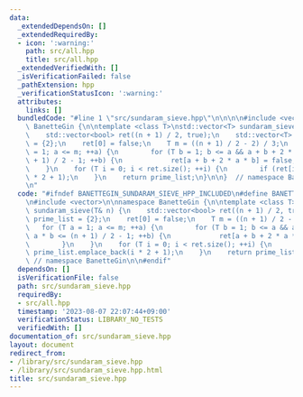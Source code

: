 ```yaml
---
data:
  _extendedDependsOn: []
  _extendedRequiredBy:
  - icon: ':warning:'
    path: src/all.hpp
    title: src/all.hpp
  _extendedVerifiedWith: []
  _isVerificationFailed: false
  _pathExtension: hpp
  _verificationStatusIcon: ':warning:'
  attributes:
    links: []
  bundledCode: "#line 1 \"src/sundaram_sieve.hpp\"\n\n\n\n#include <vector>\n\nnamespace\
    \ BanetteGin {\n\ntemplate <class T>\nstd::vector<T> sundaram_sieve(T& n) {\n\
    \    std::vector<bool> ret((n + 1) / 2, true);\n    std::vector<T> prime_list\
    \ = {2};\n    ret[0] = false;\n    T m = ((n + 1) / 2 - 2) / 3;\n    for (T a\
    \ = 1; a <= m; ++a) {\n        for (T b = 1; b <= a && a + b + 2 * a * b <= (n\
    \ + 1) / 2 - 1; ++b) {\n            ret[a + b + 2 * a * b] = false;\n        }\n\
    \    }\n    for (T i = 0; i < ret.size(); ++i) {\n        if (ret[i]) prime_list.emplace_back(i\
    \ * 2 + 1);\n    }\n    return prime_list;\n}\n\n}  // namespace BanetteGin\n\n\
    \n"
  code: "#ifndef BANETTEGIN_SUNDARAM_SIEVE_HPP_INCLUDED\n#define BANETTEGIN_SUNDARAM_SIEVE_HPP_INCLUDED\n\
    \n#include <vector>\n\nnamespace BanetteGin {\n\ntemplate <class T>\nstd::vector<T>\
    \ sundaram_sieve(T& n) {\n    std::vector<bool> ret((n + 1) / 2, true);\n    std::vector<T>\
    \ prime_list = {2};\n    ret[0] = false;\n    T m = ((n + 1) / 2 - 2) / 3;\n \
    \   for (T a = 1; a <= m; ++a) {\n        for (T b = 1; b <= a && a + b + 2 *\
    \ a * b <= (n + 1) / 2 - 1; ++b) {\n            ret[a + b + 2 * a * b] = false;\n\
    \        }\n    }\n    for (T i = 0; i < ret.size(); ++i) {\n        if (ret[i])\
    \ prime_list.emplace_back(i * 2 + 1);\n    }\n    return prime_list;\n}\n\n} \
    \ // namespace BanetteGin\n\n#endif"
  dependsOn: []
  isVerificationFile: false
  path: src/sundaram_sieve.hpp
  requiredBy:
  - src/all.hpp
  timestamp: '2023-08-07 22:07:44+09:00'
  verificationStatus: LIBRARY_NO_TESTS
  verifiedWith: []
documentation_of: src/sundaram_sieve.hpp
layout: document
redirect_from:
- /library/src/sundaram_sieve.hpp
- /library/src/sundaram_sieve.hpp.html
title: src/sundaram_sieve.hpp
---
```

